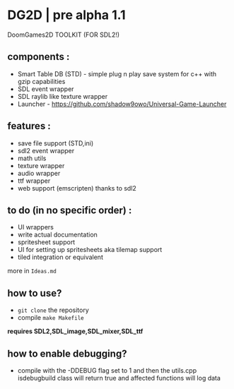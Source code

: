 # DG2D | pre alpha 1.1
DoomGames2D TOOLKIT (FOR SDL2!)

## components :<br>
-  Smart Table DB (STD) - simple plug n play save system for c++ with gzip capabilities
-  SDL event wrapper
-  SDL raylib like texture wrapper
-  Launcher - https://github.com/shadow9owo/Universal-Game-Launcher

## features :
- save file support (STD,ini)
- sdl2 event wrapper
- math utils
- texture wrapper
- audio wrapper
- ttf wrapper
- web support (emscripten) thanks to sdl2

## to do (in no specific order) :
- UI wrappers
- write actual documentation
- spritesheet support
- UI for setting up spritesheets aka tilemap support
- tiled integration or equivalent

more in ``Ideas.md``

## how to use?
- ``git clone`` the repository
- compile ``make Makefile``

**requires SDL2,SDL_image,SDL_mixer,SDL_ttf**

## how to enable debugging?
- compile with the -DDEBUG flag set to 1 and then the utils.cpp isdebugbuild class will return true and affected functions will log data
